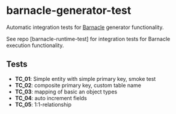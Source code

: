 # barnacle-generator-test

Automatic integration tests for [Barnacle](https://github.com/arthurpicht/Barnacle) generator functionality.

See repo [barnacle-runtime-test] for integration tests for Barnacle execution functionality.

## Tests

* **TC_01**: Simple entity with simple primary key, smoke test
* **TC_02**: composite primary key, custom table name
* **TC_03**: mapping of basic an object types
* **TC_04**: auto increment fields
* **TC_05**: 1:1-relationship